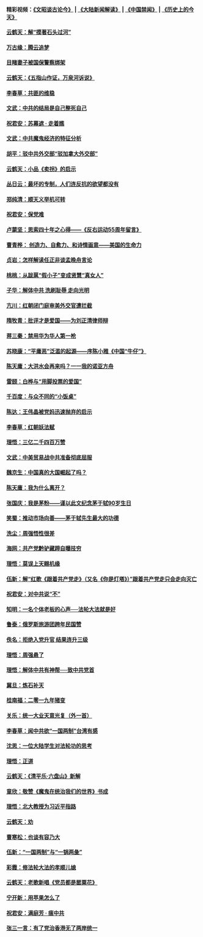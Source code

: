 #### 精彩视频：[《文昭谈古论今》](https://github.com/gfw-breaker/wenzhao/blob/master/README.md?t=01221530) | [《大陆新闻解读》](https://github.com/gfw-breaker/ntdtv-comedy/blob/master/README.md?t=01221530) | [《中国禁闻》](https://github.com/gfw-breaker/ntdtv-news/blob/master/README.md?t=01221530) | [《历史上的今天》](https://github.com/gfw-breaker/today-in-history/blob/master/README.md?t=01221530) 

#### [云鹤天：解“摸著石头过河”](../pages/nsc993/n10993325.md?t=01221530) 

#### [万古缘：腾云追梦](../pages/nsc993/n10993120.md?t=01221530) 

#### [目睹妻子被国保警察绑架](../pages/nsc993/n10991525.md?t=01221530) 

#### [云鹤天：《五指山作证，万泉河诉说》](../pages/nsc993/n10991603.md?t=01221530) 

#### [李春草：共匪的维稳](../pages/nsc993/n10991348.md?t=01221530) 

#### [文武：中共的结局是自己整死自己](../pages/nsc993/n10989899.md?t=01221530) 

#### [祝君安：苏幕遮 · 走着瞧](../pages/nsc993/n10988901.md?t=01221530) 

#### [文武：中共魔鬼经济的特征分析](../pages/nsc993/n10987387.md?t=01221530) 

#### [胡平：驳中共外交部“驳加拿大外交部”](../pages/nsc993/n10987378.md?t=01221530) 

#### [云鹤天：小品《卖拐》的启示](../pages/nsc993/n10984392.md?t=01221530) 

#### [丛日云：最坏的专制，人们连反抗的欲望都没有](../pages/nsc993/n10984377.md?t=01221530) 

#### [郑纯清：顺天义举机可转](../pages/nsc993/n10984369.md?t=01221530) 

#### [祝君安：保党难](../pages/nsc993/n10984362.md?t=01221530) 

#### [卢蒙坚：思索四十年之心得——《反右运动55周年留言》](../pages/nsc993/n10984355.md?t=01221530) 

#### [曹青桦： 创造力、自愈力、和诗情画意——美国的生命力](../pages/nsc993/n10984216.md?t=01221530) 

#### [贞岩：怎样解读任正非谈孟晚舟言论](../pages/nsc993/n10984650.md?t=01221530) 

#### [桃桃：从跋扈“假小子”变成贤慧“真女人”](../pages/nsc993/n10984416.md?t=01221530) 

#### [子华：解体中共 洗刷耻辱 走向光明](../pages/nsc993/n10984019.md?t=01221530) 

#### [亢川：红朝闭门庭审美外交官遭拦截](../pages/nsc993/n10984050.md?t=01221530) 

#### [隋牧青：批评才是爱国——为刘正清律师辩](../pages/nsc993/n10983057.md?t=01221530) 

#### [蒋三秦：禁用华为华人第一枪](../pages/nsc993/n10982973.md?t=01221530) 

#### [苏晓康：“平庸恶”泛滥的起源——序陈小雅《中国“牛仔”》](../pages/nsc993/n10982008.md?t=01221530) 

#### [陈天庸：大洪水会再来吗？一一我的诺亚方舟](../pages/nsc993/n10981086.md?t=01221530) 

#### [雷颐：白桦与“用脚投票的爱国”](../pages/nsc993/n10981048.md?t=01221530) 

#### [千百度：与众不同的“小饭桌”](../pages/nsc993/n10978639.md?t=01221530) 

#### [陈达：王伟晶被党妈迅速抛弃的启示](../pages/nsc993/n10976450.md?t=01221530) 

#### [李春草：红朝妖法赋](../pages/nsc993/n10976387.md?t=01221530) 

#### [理悟：三亿二千四百万赞](../pages/nsc993/n10975966.md?t=01221530) 

#### [文武：中美贸易战中共准备彻底屈服](../pages/nsc993/n10974571.md?t=01221530) 

#### [魏京生：中国真的大国崛起了吗？](../pages/nsc993/n10974530.md?t=01221530) 

#### [陈天庸：我为什么离开？](../pages/nsc993/n10974493.md?t=01221530) 

#### [张国庆：我是茅粉——谨以此文纪念茅于轼90岁生日](../pages/nsc993/n10974477.md?t=01221530) 

#### [笑蜀：推动市场向善——茅于轼先生最大的功德](../pages/nsc993/n10974451.md?t=01221530) 

#### [洗尘：周强悟性很差](../pages/nsc993/n10973701.md?t=01221530) 

#### [海网：共产党黔驴藏蹄自曝技穷](../pages/nsc993/n10969562.md?t=01221530) 

#### [理悟：莫误上天赐机缘](../pages/nsc993/n10969514.md?t=01221530) 

#### [伍新：解“红歌《跟着共产党走》（又名《你是灯塔》）”跟着共产党走只会走向灭亡](../pages/nsc993/n10969074.md?t=01221530) 

#### [祝君安：对中共说“不”](../pages/nsc993/n10968464.md?t=01221530) 

#### [知明：一名个体老板的心声──法轮大法就是好](../pages/nsc993/n10967473.md?t=01221530) 

#### [鲁泰：俄罗斯旅游团跨年民国赞](../pages/nsc993/n10967035.md?t=01221530) 

#### [佚名：拒绝入党升官  结果连升三级](../pages/nsc993/n10965069.md?t=01221530) 

#### [理悟：周强悬了](../pages/nsc993/n10965044.md?t=01221530) 

#### [理悟：解体中共有神帮──致中共党首](../pages/nsc993/n10963824.md?t=01221530) 

#### [冀旦：炼石补天](../pages/nsc993/n10963818.md?t=01221530) 

#### [桂南福：二零一九年猪变](../pages/nsc993/n10963774.md?t=01221530) 

#### [关乐：统一大业天意光复（外一首）](../pages/nsc993/n10963765.md?t=01221530) 

#### [李春草：闻中共欲“一国两制”台湾有感](../pages/nsc993/n10963761.md?t=01221530) 

#### [沈思：一位大陆学生对法轮功的思考](../pages/nsc993/n10960706.md?t=01221530) 

#### [理悟：正道](../pages/nsc993/n10960529.md?t=01221530) 

#### [云鹤天：《清平乐‧六盘山》新解](../pages/nsc993/n10959258.md?t=01221530) 

#### [童欣：敬赞《魔鬼在统治我们的世界》书成](../pages/nsc993/n10959244.md?t=01221530) 

#### [理悟：北大教授为习近平指路](../pages/nsc993/n10959234.md?t=01221530) 

#### [云鹤天：劝](../pages/nsc993/n10959226.md?t=01221530) 

#### [曹寒松：也谈有容乃大](../pages/nsc993/n10959191.md?t=01221530) 

#### [伍新：“一国两制”与“一锅两彘”](../pages/nsc993/n10958297.md?t=01221530) 

#### [彩霞：修法轮大法的孝顺儿媳](../pages/nsc993/n10958333.md?t=01221530) 

#### [云鹤天：老歌新唱《党员都是罂粟花》](../pages/nsc993/n10958225.md?t=01221530) 

#### [宁开新：用苹果怎么了](../pages/nsc993/n10955962.md?t=01221530) 

#### [祝君安：满庭芳 · 瘟中共](../pages/nsc993/n10955949.md?t=01221530) 

#### [张三一言：有了党治香港无了两岸统一](../pages/nsc993/n10955943.md?t=01221530) 

